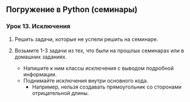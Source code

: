 ## Погружение в Python (семинары) 
### Урок 13. Исключения

1. Решить задачи, которые не успели решить на семинаре.

2. Возьмите 1-3 задачи из тех, что были на прошлых семинарах или в домашних заданиях. 
   * Напишите к ним классы исключения с выводом подробной информации.
   * Поднимайте исключения внутри основного кода. 
     - Например, нельзя создавать прямоугольник со сторонами отрицательной длины.